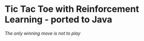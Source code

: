 # Tic Tac Toe with Reinforcement Learning - ported to Java

*The only winning move is not to play*

